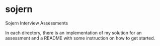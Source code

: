 # sojern
Sojern Interview Assessments

In each directory, there is an implementation of my solution for an assessment and a README with some instruction on how to get started.
